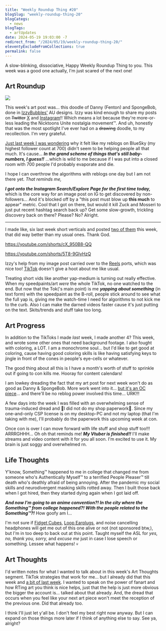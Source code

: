 ```yaml
---
title: "Weekly Roundup Thing #20"
blogSlug: "weekly-roundup-thing-20"
blogCategs:
  - news
blogTags:
  - artUpdates
date: 2024-05-19 19:03:00 -7
redirect_from: "/2024/05/19/weekly-roundup-thing-20/"
eleventyExcludeFromCollections: true
permalink: false
---
```

A slow-blinking, dissociative, Happy Weekly Roundup Thing to you. This week was a good one actually, I'm just scared of the next one!

## Art Roundup

![](D:\Users\hikad\Pictures\Art%20Posts\Gallery\2024\20240429_SpongeDan_96-gwm.png)

This week's art post was… this doodle of Danny (Fenton) and SpongeBob, done in [IzzyBubbles'](https://x.com/izbubbles) AU designs. Izzy was kind enough to share my posts on ~~Twitter~~ [X](https://x.com/HikaTamika/status/1790389154557087881/) and [Instagram](https://www.instagram.com/p/C68-541RKD1/)!! Which means a lot because they're more-or-less leading the Nicktoons Unite nostalgia movement™. And uh, honestly that was the most spotlight I've ever had on a ~~drawing~~ doodle, to my recollection. I'm very grateful.

[Just last week I was wondering](https://hikatamika.com/2024/05/12/weekly-roundup-thing-19/) why it felt like my reblogs on BlueSky (my highest follower count at 700) didn't seem to be helping people all that much. It's cause… _**In the grand scheme of things that's still baby-numbers, I guess!!**_ …which is wild to me because if I was put into a closed room with 700 people I'd probably evaporate and die.

I hope I can overthrow the algorithms with reblogs one day but I am not there yet. _That reminds me,_

_**I got onto the Instagram Search/Explore Page for the first time today,**_ which is the core way for an image post on IG to get discovered by non-followers… And it's blocked off by a "this post must blow up **this much** to appear" metric. Cool that I got on there, but would it kill Zuck and Mosseri to just put recent hashtag search back up? Get some slow-growth, trickling discovery back on there? Please? No? Alright.

---

I made like, six last week short verticals and posted [two of them](https://youtube.com/@hikaTamika/shorts) this week, that did way better than my usual ones. Thank God.

https://youtube.com/shorts/cX_950B8-QQ

https://youtube.com/shorts/5T8-9GIyHzQ

Izzy's help from my image post carried over to the [Reels](https://www.instagram.com/hikatamika/reels/) ports, which was nice too! [TikTok](https://www.tiktok.com/@hikatamika) doesn't give a hoot about me like usual.

Treating short vids like another yap-medium is turning out really effective. When my speedpaints/art _were_ the whole TikTok, no one watched to the end. But now that the Tok('s main point) is me _**yapping about something**_ (in text form) with the speedpaint as the B-roll, people stick around to see what the full yap is, giving me the watch-time I need for algorithms to not kick me to the curb. Also I can make the darned videos faster cause it's just putting on the text. Skits/trends and stuff take too long.

## Art Progress

In addition to the TikToks I made _last_ week, I made another 4? This week, and wrote some other ones that need background footage. I also fought with coloring, a LOT. I am a monochrome soul… but I'd like to get good at coloring, cause having good coloring skills is like having satisfying keys to jingle in front of the cones in people's eye-cells or whatever.

The good thing about all this is I have a month's worth of stuff to sprinkle out if going to con kills me. Hooray for content calendars!

I am lowkey dreading the fact that my art post for next week won't do as good as Danny & SpongeBob. More work went into it… [but it's an OC piece](https://ko-fi.com/i/IV7V5XX55P)… and there'll be no reblog power involved this time… URK!!!

A few days into the week I was filled with an overwhelming sense of trauma-induced dread and 💅I did not do my shop paperwork💅. Since my one-and-only CSP license is on my desktop-PC and not my laptop (that I'm taking with me), I'll probably do the paperwork this upcoming week at con.

Once con is over I can move forward with life stuff and shop stuff too!!! ARRRGHHH… Oh oh that reminds me! _**My Vtuber is finished!!**_ I'll make streams and video content with it for you all soon. I'm excited to use it. My brain is just soggy and overwhelmed rn.

## Life Thoughts

Y'know, Something™ happened to me in college that changed me from someone who's Authentically Myself™ to a terrified People Pleaser™ till death who's deathly afraid of being annoying. After the pandemic my social skills and neurodivergent masking skills rotted away. Then I built those back when I got hired, then they started dying again when I got laid off.

_**And now I'm going to an anime convention?! In the city where the Something™ from college happened?! With the people related to the Something™?!**_ How goofy am I…

I'm not sure if [Fidget Cubes](https://www.antsylabs.com/products/fidget-cube-the-original-fidget-toy), [Loop Earplugs](https://www.loopearplugs.com/), and noise cancelling headphones will get me out of this one alive or not (not sponsored btw,), but I'm in too deep to back out at this point. Taught myself the ASL for _yes, no, thank you, sorry,_ and _excuse me_ just in case I lose speech or something. Lessee what happens! 💀

## Art Thoughts

I'd written notes for what I wanted to talk about in this week's Art Thoughts segment. TikTok strategies that work for me… but I already did that this week and [a bit of last week](https://hikatamika.com/2024/05/12/weekly-roundup-thing-19/). I wanted to speak on the power of fanart and how RTing art you think is nice helps, just that the help is just more obvious the bigger the account is… talked about that already. And, the dread that occurs when you feel like your next art piece won't meet the reception of the previous one. Did that already too.

I think I'll just let y'all be. I don't feel my best right now anyway. But I can expand on those things more later if I think of anything else to say. See ya, alright?
